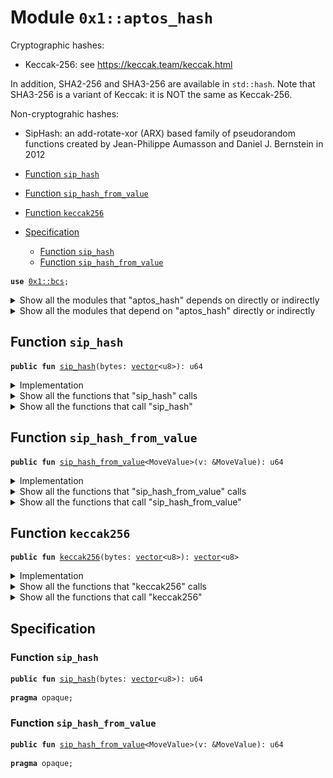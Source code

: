 
<a name="0x1_aptos_hash"></a>

# Module `0x1::aptos_hash`

Cryptographic hashes:
- Keccak-256: see https://keccak.team/keccak.html

In addition, SHA2-256 and SHA3-256 are available in <code>std::hash</code>. Note that SHA3-256 is a variant of Keccak: it is
NOT the same as Keccak-256.

Non-cryptograhic hashes:
- SipHash: an add-rotate-xor (ARX) based family of pseudorandom functions created by Jean-Philippe Aumasson and Daniel J. Bernstein in 2012


-  [Function `sip_hash`](#0x1_aptos_hash_sip_hash)
-  [Function `sip_hash_from_value`](#0x1_aptos_hash_sip_hash_from_value)
-  [Function `keccak256`](#0x1_aptos_hash_keccak256)
-  [Specification](#@Specification_0)
    -  [Function `sip_hash`](#@Specification_0_sip_hash)
    -  [Function `sip_hash_from_value`](#@Specification_0_sip_hash_from_value)


<pre><code><b>use</b> <a href="../../move-stdlib/doc/bcs.md#0x1_bcs">0x1::bcs</a>;
</code></pre>



<details>
<summary>Show all the modules that "aptos_hash" depends on directly or indirectly</summary>


![](img/aptos_hash_forward_dep.svg)


</details>

<details>
<summary>Show all the modules that depend on "aptos_hash" directly or indirectly</summary>


![](img/aptos_hash_backward_dep.svg)


</details>

<a name="0x1_aptos_hash_sip_hash"></a>

## Function `sip_hash`



<pre><code><b>public</b> <b>fun</b> <a href="hash.md#0x1_aptos_hash_sip_hash">sip_hash</a>(bytes: <a href="../../move-stdlib/doc/vector.md#0x1_vector">vector</a>&lt;u8&gt;): u64
</code></pre>



<details>
<summary>Implementation</summary>


<pre><code><b>native</b> <b>public</b> <b>fun</b> <a href="hash.md#0x1_aptos_hash_sip_hash">sip_hash</a>(bytes: <a href="../../move-stdlib/doc/vector.md#0x1_vector">vector</a>&lt;u8&gt;): u64;
</code></pre>



</details>

<details>
<summary>Show all the functions that "sip_hash" calls</summary>


![](img/aptos_hash_sip_hash_forward_call_graph.svg)


</details>

<details>
<summary>Show all the functions that call "sip_hash"</summary>


![](img/aptos_hash_sip_hash_backward_call_graph.svg)


</details>

<a name="0x1_aptos_hash_sip_hash_from_value"></a>

## Function `sip_hash_from_value`



<pre><code><b>public</b> <b>fun</b> <a href="hash.md#0x1_aptos_hash_sip_hash_from_value">sip_hash_from_value</a>&lt;MoveValue&gt;(v: &MoveValue): u64
</code></pre>



<details>
<summary>Implementation</summary>


<pre><code><b>public</b> <b>fun</b> <a href="hash.md#0x1_aptos_hash_sip_hash_from_value">sip_hash_from_value</a>&lt;MoveValue&gt;(v: &MoveValue): u64 {
    <b>let</b> bytes = <a href="../../move-stdlib/doc/bcs.md#0x1_bcs_to_bytes">bcs::to_bytes</a>(v);

    <a href="hash.md#0x1_aptos_hash_sip_hash">sip_hash</a>(bytes)
}
</code></pre>



</details>

<details>
<summary>Show all the functions that "sip_hash_from_value" calls</summary>


![](img/aptos_hash_sip_hash_from_value_forward_call_graph.svg)


</details>

<details>
<summary>Show all the functions that call "sip_hash_from_value"</summary>


![](img/aptos_hash_sip_hash_from_value_backward_call_graph.svg)


</details>

<a name="0x1_aptos_hash_keccak256"></a>

## Function `keccak256`



<pre><code><b>public</b> <b>fun</b> <a href="hash.md#0x1_aptos_hash_keccak256">keccak256</a>(bytes: <a href="../../move-stdlib/doc/vector.md#0x1_vector">vector</a>&lt;u8&gt;): <a href="../../move-stdlib/doc/vector.md#0x1_vector">vector</a>&lt;u8&gt;
</code></pre>



<details>
<summary>Implementation</summary>


<pre><code><b>native</b> <b>public</b> <b>fun</b> <a href="hash.md#0x1_aptos_hash_keccak256">keccak256</a>(bytes: <a href="../../move-stdlib/doc/vector.md#0x1_vector">vector</a>&lt;u8&gt;): <a href="../../move-stdlib/doc/vector.md#0x1_vector">vector</a>&lt;u8&gt;;
</code></pre>



</details>

<details>
<summary>Show all the functions that "keccak256" calls</summary>


![](img/aptos_hash_keccak256_forward_call_graph.svg)


</details>

<details>
<summary>Show all the functions that call "keccak256"</summary>


![](img/aptos_hash_keccak256_backward_call_graph.svg)


</details>

<a name="@Specification_0"></a>

## Specification


<a name="@Specification_0_sip_hash"></a>

### Function `sip_hash`


<pre><code><b>public</b> <b>fun</b> <a href="hash.md#0x1_aptos_hash_sip_hash">sip_hash</a>(bytes: <a href="../../move-stdlib/doc/vector.md#0x1_vector">vector</a>&lt;u8&gt;): u64
</code></pre>




<pre><code><b>pragma</b> opaque;
</code></pre>



<a name="@Specification_0_sip_hash_from_value"></a>

### Function `sip_hash_from_value`


<pre><code><b>public</b> <b>fun</b> <a href="hash.md#0x1_aptos_hash_sip_hash_from_value">sip_hash_from_value</a>&lt;MoveValue&gt;(v: &MoveValue): u64
</code></pre>




<pre><code><b>pragma</b> opaque;
</code></pre>


[move-book]: https://move-language.github.io/move/introduction.html
